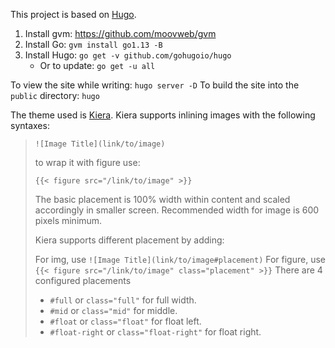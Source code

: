 This project is based on [Hugo](https://gohugo.io/).

1. Install gvm: https://github.com/moovweb/gvm
2. Install Go: `gvm install go1.13 -B`
3. Install Hugo: `go get -v github.com/gohugoio/hugo`
    * Or to update: `go get -u all`

To view the site while writing: `hugo server -D`
To build the site into the `public` directory: `hugo`

The theme used is [Kiera](https://themes.gohugo.io/hugo-kiera/). Kiera supports
inlining images with the following syntaxes:

> `![Image Title](link/to/image)`
>
> to wrap it with figure use:
>
> `{{< figure src="/link/to/image" >}}`
>
> The basic placement is 100% width within content and scaled accordingly in
> smaller screen. Recommended width for image is 600 pixels minimum.
>
> Kiera supports different placement by adding:
>
> For img, use `![Image Title](link/to/image#placement)`
> For figure, use `{{< figure src="/link/to/image" class="placement" >}}`
> There are 4 configured placements
>
> + `#full` or `class="full"` for full width.
> + `#mid` or `class="mid"` for middle.
> + `#float` or `class="float"` for float left.
> + `#float-right` or `class="float-right"` for float right.
